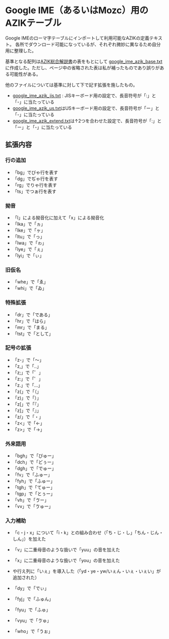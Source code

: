 # Google IME（あるいはMozc）用のAZIKテーブル

Google IMEのローマ字テーブルにインポートして利用可能なAZIKの定義テキスト。
各所でダウンロード可能になっているが、それぞれ微妙に異なるため自分用に整理した。

基準となる配列は[AZIK総合解説書](http://hp.vector.co.jp/authors/VA002116/azik/azikinfo.htm)の表をもとにして
[google_ime_azik_base.txt](./google_ime_azik_base.txt)に作成した。ただし、ページ中の省略された表は私が補ったものであり誤りがある可能性がある。

他のファイルについては基準に対して下で記す拡張を施したもの。

- [google_ime_azik_jis.txt](./google_ime_azik_jis.txt) : JISキーボード用の設定で、長音符号が「:」と「-」に当たっている
- [google_ime_azik_us.txt](./google_ime_azik_us.txt)はUSキーボード用の設定で、長音符号が「ー」と「-」に当たっている
- [google_ime_azik_extend.txt](./google_ime_azik_extend.txt)は↑2つを合わせた設定で、長音符号が「:」と「ー」と「-」に当たっている

## 拡張内容

### 行の追加

- 「bg」でびゃ行を表す
- 「dg」でぢゃ行を表す
- 「rg」でりゃ行を表す
- 「ts」でつぁ行を表す

### 拗音

- 「l」による拗音化に加えて「x」による拗音化
- 「lka」で「ヵ」
- 「lke」で「ヶ」
- 「ltu」で「っ」
- 「lwa」で「ゎ」
- 「lye」で「ぇ」
- 「lyi」で「ぃ」

### 旧仮名

- 「whe」で「ゑ」
- 「whi」で「ゐ」

### 特殊拡張

- 「dr」で「である」
- 「hr」で「はら」
- 「mr」で「まる」
- 「tst」で「として」

### 記号の拡張

- 「z-」で「〜」
- 「z,」で「‥」
- 「z;」で「゛」
- 「z:」で「゜」
- 「z.」で「…」
- 「z(」で「（」
- 「z)」で「）」
- 「z[」で「『」
- 「z]」で「』」
- 「z/」で「・」
- 「z<」で「←」
- 「z>」で「→」

### 外来語用

- 「bgh」で「びゅー」
- 「dch」で「どぅー」
- 「dgh」で「でゅー」
- 「fv」で「ふゅー」
- 「fyh」で「ふゅー」
- 「tgh」で「てゅー」
- 「tgp」で「とぅー」
- 「vh」で「ゔー」
- 「vv」で「ゔゅー」

### 入力補助

- 「c・j・x」について「i・k」との組み合わせ（「ち・じ・し」「ちん・じん・しん」）を加えた
- 「v」に二重母音のような扱いで「yuu」の音を加えた
- 「x」に二重母音のような扱いで「you」の音を加えた
- や行え列に「いぇ」を導入した（「yd・ye・yw/いぇん・いぇ・いぇい」が追加された）

- 「dy」で「でぃ」
- 「fyj」で「ふゅん」
- 「fyu」で「ふゅ」
- 「vyu」で「ゔゅ」
- 「who」で「うぉ」
